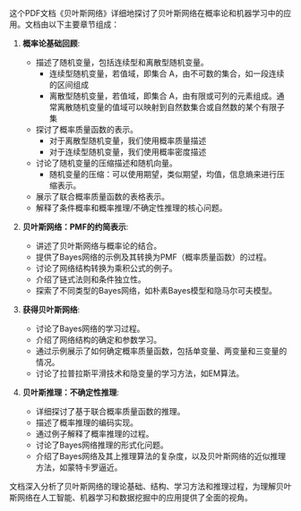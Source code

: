 这个PDF文档《贝叶斯网络》详细地探讨了贝叶斯网络在概率论和机器学习中的应用。文档由以下主要章节组成：

1. **概率论基础回顾**:
   - 描述了随机变量，包括连续型和离散型随机变量。
      - 连续型随机变量，若值域，即集合 A，由不可数的集合，如一段连续的区间组成
      - 离散型随机变量，若值域，即集合 A，由有限或可列的元素组成。通常离散随机变量的值域可以映射到自然数集合或自然数的某个有限子集
   - 探讨了概率质量函数的表示。
      - 对于离散型随机变量，我们使用概率质量描述
      - 对于连续型随机变量，我们使用概率密度描述
   - 讨论了随机变量的压缩描述和随机向量。
	   - 随机变量的压缩：可以使用期望，类似期望，均值，信息熵来进行压缩表示。
   - 展示了联合概率质量函数的表格表示。
   - 解释了条件概率和概率推理/不确定性推理的核心问题。

2. **贝叶斯网络：PMF的约简表示**:
   - 讲述了贝叶斯网络与概率论的结合。
   - 提供了Bayes网络的示例及其转换为PMF（概率质量函数）的过程。
   - 讨论了网络结构转换为乘积公式的例子。
   - 介绍了链式法则和条件独立性。
   - 探索了不同类型的Bayes网络，如朴素Bayes模型和隐马尔可夫模型。

3. **获得贝叶斯网络**:
   - 讨论了Bayes网络的学习过程。
   - 介绍了网络结构的确定和参数学习。
   - 通过示例展示了如何确定概率质量函数，包括单变量、两变量和三变量的情况。
   - 讨论了拉普拉斯平滑技术和隐变量的学习方法，如EM算法。

4. **贝叶斯推理：不确定性推理**:
   - 详细探讨了基于联合概率质量函数的推理。
   - 描述了概率推理的编码实现。
   - 通过例子解释了概率推理的过程。
   - 讨论了Bayes网络推理的形式化问题。
   - 介绍了Bayes网络及其上推理算法的复杂度，以及贝叶斯网络的近似推理方法，如蒙特卡罗逼近。

文档深入分析了贝叶斯网络的理论基础、结构、学习方法和推理过程，为理解贝叶斯网络在人工智能、机器学习和数据挖掘中的应用提供了全面的视角。
